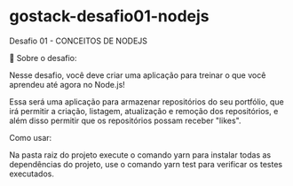 # gostack-desafio01-nodejs
Desafio 01 - CONCEITOS DE NODEJS


🚀 Sobre o desafio:

Nesse desafio, você deve criar uma aplicação para treinar o que você aprendeu até agora no Node.js!

Essa será uma aplicação para armazenar repositórios do seu portfólio, que irá permitir a criação, listagem, atualização e remoção dos repositórios, e além disso permitir que os repositórios possam receber "likes".

Como usar:

Na pasta raiz do projeto execute o comando yarn para instalar todas as dependências do projeto, use o comando yarn test para verificar os testes executados.
